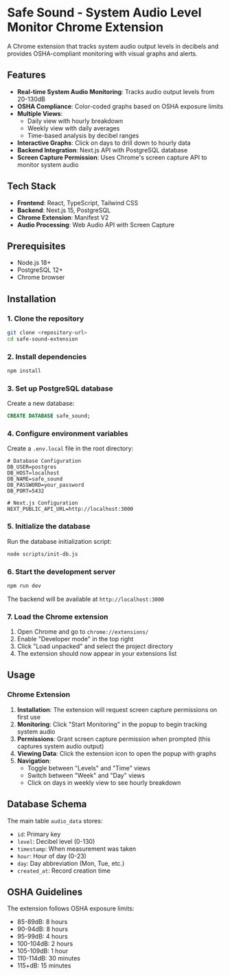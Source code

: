 # Safe Sound - System Audio Level Monitor Chrome Extension

A Chrome extension that tracks system audio output levels in decibels and provides OSHA-compliant monitoring with visual graphs and alerts.

## Features

- **Real-time System Audio Monitoring**: Tracks audio output levels from 20-130dB
- **OSHA Compliance**: Color-coded graphs based on OSHA exposure limits
- **Multiple Views**: 
  - Daily view with hourly breakdown
  - Weekly view with daily averages
  - Time-based analysis by decibel ranges
- **Interactive Graphs**: Click on days to drill down to hourly data
- **Backend Integration**: Next.js API with PostgreSQL database
- **Screen Capture Permission**: Uses Chrome's screen capture API to monitor system audio

## Tech Stack

- **Frontend**: React, TypeScript, Tailwind CSS
- **Backend**: Next.js 15, PostgreSQL
- **Chrome Extension**: Manifest V2
- **Audio Processing**: Web Audio API with Screen Capture

## Prerequisites

- Node.js 18+ 
- PostgreSQL 12+
- Chrome browser

## Installation

### 1. Clone the repository
```bash
git clone <repository-url>
cd safe-sound-extension
```

### 2. Install dependencies
```bash
npm install
```

### 3. Set up PostgreSQL database

Create a new database:
```sql
CREATE DATABASE safe_sound;
```

### 4. Configure environment variables

Create a `.env.local` file in the root directory:
```env
# Database Configuration
DB_USER=postgres
DB_HOST=localhost
DB_NAME=safe_sound
DB_PASSWORD=your_password
DB_PORT=5432

# Next.js Configuration
NEXT_PUBLIC_API_URL=http://localhost:3000
```

### 5. Initialize the database

Run the database initialization script:
```bash
node scripts/init-db.js
```

### 6. Start the development server
```bash
npm run dev
```

The backend will be available at `http://localhost:3000`

### 7. Load the Chrome extension

1. Open Chrome and go to `chrome://extensions/`
2. Enable "Developer mode" in the top right
3. Click "Load unpacked" and select the project directory
4. The extension should now appear in your extensions list

## Usage

### Chrome Extension

1. **Installation**: The extension will request screen capture permissions on first use
2. **Monitoring**: Click "Start Monitoring" in the popup to begin tracking system audio
3. **Permissions**: Grant screen capture permission when prompted (this captures system audio output)
4. **Viewing Data**: Click the extension icon to open the popup with graphs
5. **Navigation**: 
   - Toggle between "Levels" and "Time" views
   - Switch between "Week" and "Day" views
   - Click on days in weekly view to see hourly breakdown

## Database Schema

The main table `audio_data` stores:
- `id`: Primary key
- `level`: Decibel level (0-130)
- `timestamp`: When measurement was taken
- `hour`: Hour of day (0-23)
- `day`: Day abbreviation (Mon, Tue, etc.)
- `created_at`: Record creation time

## OSHA Guidelines

The extension follows OSHA exposure limits:
- 85-89dB: 8 hours
- 90-94dB: 8 hours  
- 95-99dB: 4 hours
- 100-104dB: 2 hours
- 105-109dB: 1 hour
- 110-114dB: 30 minutes
- 115+dB: 15 minutes